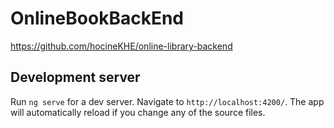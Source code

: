 # OnlineBookBackEnd
https://github.com/hocineKHE/online-library-backend

## Development server

Run `ng serve` for a dev server. Navigate to `http://localhost:4200/`. The app will automatically reload if you change any of the source files.

